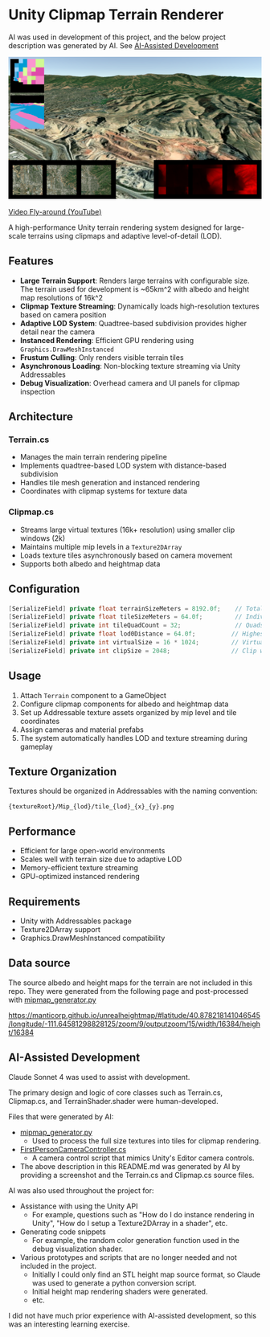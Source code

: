 # Unity Clipmap Terrain Renderer

AI was used in development of this project, and the below project description was generated by AI. See [AI-Assisted Development](#ai-assisted-development)

![Screenshot](ReadmeResources/View1.png)

[Video Fly-around (YouTube)](https://www.youtube.com/watch?v=uqFCjqqZKhA)

A high-performance Unity terrain rendering system designed for large-scale terrains using clipmaps and adaptive level-of-detail (LOD).

## Features

- **Large Terrain Support**: Renders large terrains with configurable size. The terrain used for development is ~65km^2 with albedo and height map resolutions of 16k^2
- **Clipmap Texture Streaming**: Dynamically loads high-resolution textures based on camera position
- **Adaptive LOD System**: Quadtree-based subdivision provides higher detail near the camera
- **Instanced Rendering**: Efficient GPU rendering using `Graphics.DrawMeshInstanced`
- **Frustum Culling**: Only renders visible terrain tiles
- **Asynchronous Loading**: Non-blocking texture streaming via Unity Addressables
- **Debug Visualization**: Overhead camera and UI panels for clipmap inspection

## Architecture

### Terrain.cs
- Manages the main terrain rendering pipeline
- Implements quadtree-based LOD system with distance-based subdivision
- Handles tile mesh generation and instanced rendering
- Coordinates with clipmap systems for texture data

### Clipmap.cs
- Streams large virtual textures (16k+ resolution) using smaller clip windows (2k)
- Maintains multiple mip levels in a `Texture2DArray`
- Loads texture tiles asynchronously based on camera movement
- Supports both albedo and heightmap data

## Configuration

```csharp
[SerializeField] private float terrainSizeMeters = 8192.0f;    // Total terrain size
[SerializeField] private float tileSizeMeters = 64.0f;         // Individual tile size
[SerializeField] private int tileQuadCount = 32;               // Quads per tile
[SerializeField] private float lod0Distance = 64.0f;          // Highest detail distance
[SerializeField] private int virtualSize = 16 * 1024;         // Virtual texture size
[SerializeField] private int clipSize = 2048;                 // Clip window size
```

## Usage

1. Attach `Terrain` component to a GameObject
2. Configure clipmap components for albedo and heightmap data
3. Set up Addressable texture assets organized by mip level and tile coordinates
4. Assign cameras and material prefabs
5. The system automatically handles LOD and texture streaming during gameplay

## Texture Organization

Textures should be organized in Addressables with the naming convention:
```
{textureRoot}/Mip_{lod}/tile_{lod}_{x}_{y}.png
```

## Performance

- Efficient for large open-world environments
- Scales well with terrain size due to adaptive LOD
- Memory-efficient texture streaming
- GPU-optimized instanced rendering

## Requirements

- Unity with Addressables package
- Texture2DArray support
- Graphics.DrawMeshInstanced compatibility

## Data source

The source albedo and height maps for the terrain are not included in this repo. They were generated from the following page and post-processed with [mipmap_generator.py](Assets/AI%20Generated/mipmap_generator.py)

https://manticorp.github.io/unrealheightmap/#latitude/40.878218141046545/longitude/-111.64581298828125/zoom/9/outputzoom/15/width/16384/height/16384

## AI-Assisted Development

Claude Sonnet 4 was used to assist with development.

The primary design and logic of core classes such as Terrain.cs, Clipmap.cs, and TerrainShader.shader were human-developed.

Files that were generated by AI:
- [mipmap_generator.py](Assets/AI%20Generated/mipmap_generator.py)
    - Used to process the full size textures into tiles for clipmap rendering.
- [FirstPersonCameraController.cs](Assets/AI%20Generated/FirstPersonCameraController.cs)
    - A camera control script that mimics Unity's Editor camera controls.
- The above description in this README.md was generated by AI by providing a screenshot and the Terrain.cs and Clipmap.cs source files.

AI was also used throughout the project for:
- Assistance with using the Unity API
    - For example, questions such as "How do I do instance rendering in Unity", "How do I setup a Texture2DArray in a shader", etc.
- Generating code snippets
    - For example, the random color generation function used in the debug visualization shader.
- Various prototypes and scripts that are no longer needed and not included in the project.
    - Initially I could only find an STL height map source format, so Claude was used to generate a python conversion script.
    - Initial height map rendering shaders were generated.
    - etc.

I did not have much prior experience with AI-assisted development, so this was an interesting learning exercise.
